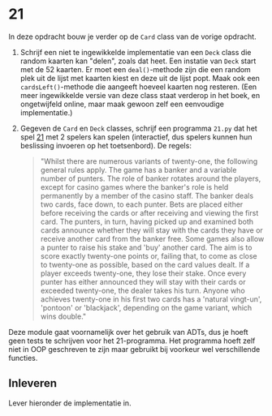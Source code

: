 # 21

In deze opdracht bouw je verder op de `Card` class van de vorige opdracht.

1.  Schrijf een niet te ingewikkelde implementatie van een `Deck` class die random kaarten kan "delen", zoals dat heet. Een instatie van `Deck` start met de 52 kaarten. Er moet een `deal()`-methode zijn die een random plek uit de lijst met kaarten kiest en deze uit de lijst popt. Maak ook een `cardsLeft()`-methode die aangeeft hoeveel kaarten nog resteren. (Een meer ingewikkelde versie van deze class staat verderop in het boek, en ongetwijfeld online, maar maak gewoon zelf een eenvoudige implementatie.)

2.  Gegeven de `Card` en `Deck` classes, schrijf een programma `21.py` dat het spel [21](https://en.wikipedia.org/wiki/Twenty-One_(banking_game)) met 2 spelers kan spelen (interactief, dus spelers kunnen hun beslissing invoeren op het toetsenbord). De regels:

    > "Whilst there are numerous variants of twenty-one, the following general rules apply. The game has a banker and a variable number of punters. The role of banker rotates around the players, except for casino games where the banker's role is held permanently by a member of the casino staff. The banker deals two cards, face down, to each punter. Bets are placed either before receiving the cards or after receiving and viewing the first card. The punters, in turn, having picked up and examined both cards announce whether they will stay with the cards they have or receive another card from the banker free. Some games also allow a punter to raise his stake and 'buy' another card. The aim is to score exactly twenty-one points or, failing that, to come as close to twenty-one as possible, based on the card values dealt. If a player exceeds twenty-one, they lose their stake. Once every punter has either announced they will stay with their cards or exceeded twenty-one, the dealer takes his turn. Anyone who achieves twenty-one in his first two cards has a 'natural vingt-un', 'pontoon' or 'blackjack', depending on the game variant, which wins double."

Deze module gaat voornamelijk over het gebruik van ADTs, dus je hoeft geen tests te schrijven voor het 21-programma. Het programma hoeft zelf niet in OOP geschreven te zijn maar gebruikt bij voorkeur wel verschillende functies.

## Inleveren

Lever hieronder de implementatie in.
